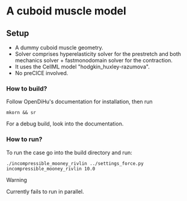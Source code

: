 # A cuboid muscle model

## Setup
- A dummy cuboid muscle geometry. 
- Solver comprises hyperelasticity solver for the prestretch and both mechanics solver + fastmonodomain solver for the contraction. 
- It uses the CellML model "hodgkin_huxley-razumova".
- No preCICE involved. 

### How to build?
Follow OpenDiHu's documentation for installation, then run 
```
mkorn && sr
```
For a debug build, look into the documentation. 

### How to run?
To run the case go into the build directory and run:

```
./incompressible_mooney_rivlin ../settings_force.py incompressible_mooney_rivlin 10.0
```

> [!WARNING]  
> Currently fails to run in parallel. 
